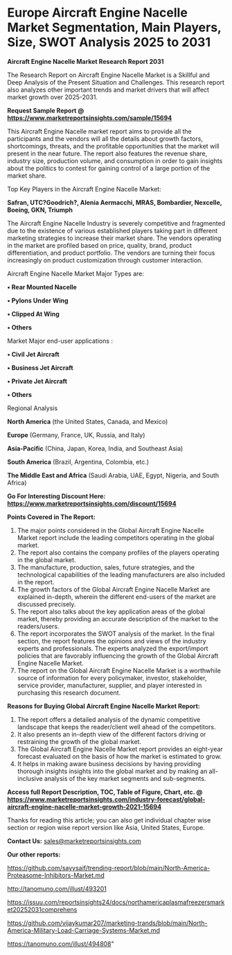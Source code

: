  # Europe Aircraft Engine Nacelle Market Segmentation, Main Players, Size, SWOT Analysis 2025 to 2031

<strong>Aircraft Engine Nacelle Market Research Report 2031</strong>

The Research Report on Aircraft Engine Nacelle Market is a Skillful and Deep Analysis of the Present Situation and Challenges. This research report also analyzes other important trends and market drivers that will affect market growth over 2025-2031.

<strong>Request Sample Report @ <a href=https://www.marketreportsinsights.com/sample/15694>https://www.marketreportsinsights.com/sample/15694</a></strong>

This Aircraft Engine Nacelle market report aims to provide all the participants and the vendors will all the details about growth factors, shortcomings, threats, and the profitable opportunities that the market will present in the near future. The report also features the revenue share, industry size, production volume, and consumption in order to gain insights about the politics to contest for gaining control of a large portion of the market share.

Top Key Players in the Aircraft Engine Nacelle Market:

<strong>Safran, UTC?Goodrich?, Alenia Aermacchi, MRAS, Bombardier, Nexcelle, Boeing, GKN, Triumph</strong>

The Aircraft Engine Nacelle Industry is severely competitive and fragmented due to the existence of various established players taking part in different marketing strategies to increase their market share. The vendors operating in the market are profiled based on price, quality, brand, product differentiation, and product portfolio. The vendors are turning their focus increasingly on product customization through customer interaction.

Aircraft Engine Nacelle Market Major Types are:

<strong>• Rear Mounted Nacelle

• Pylons Under Wing

• Clipped At Wing

• Others</strong>

Market Major end-user applications :

<strong>• Civil Jet Aircraft

• Business Jet Aircraft

• Private Jet Aircraft

• Others</strong>

Regional Analysis

</u><strong><b>North America</b></strong> (the United States, Canada, and Mexico)

<strong><b>Europe </b></strong>(Germany, France, UK, Russia, and Italy)

<strong><b>Asia-Pacific</b></strong> (China, Japan, Korea, India, and Southeast Asia)

<strong><b>South America</b></strong> (Brazil, Argentina, Colombia, etc.)

<strong><b>The Middle East and Africa</b></strong> (Saudi Arabia, UAE, Egypt, Nigeria, and South Africa)

<strong>Go For Interesting Discount Here: <a href=https://www.marketreportsinsights.com/discount/15694>https://www.marketreportsinsights.com/discount/15694</a></strong>

<strong>Points Covered in The Report:</strong>
<ol>
  <li>The major points considered in the Global Aircraft Engine Nacelle Market report include the leading competitors operating in the global market.</li>
  <li>The report also contains the company profiles of the players operating in the global market.</li>
  <li>The manufacture, production, sales, future strategies, and the technological capabilities of the leading manufacturers are also included in the report.</li>
  <li>The growth factors of the Global Aircraft Engine Nacelle Market are explained in-depth, wherein the different end-users of the market are discussed precisely.</li>
  <li>The report also talks about the key application areas of the global market, thereby providing an accurate description of the market to the readers/users.</li>
  <li>The report incorporates the SWOT analysis of the market. In the final section, the report features the opinions and views of the industry experts and professionals. The experts analyzed the export/import policies that are favorably influencing the growth of the Global Aircraft Engine Nacelle Market.</li>
  <li>The report on the Global Aircraft Engine Nacelle Market is a worthwhile source of information for every policymaker, investor, stakeholder, service provider, manufacturer, supplier, and player interested in purchasing this research document.</li>
</ol>
<strong>Reasons for Buying Global Aircraft Engine Nacelle Market Report:</strong>

<ol>
  <li>The report offers a detailed analysis of the dynamic competitive landscape that keeps the reader/client well ahead of the competitors.</li>
  <li>It also presents an in-depth view of the different factors driving or restraining the growth of the global market.</li>
  <li>The Global Aircraft Engine Nacelle Market report provides an eight-year forecast evaluated on the basis of how the market is estimated to grow.</li>
  <li>It helps in making aware business decisions by having providing thorough insights insights into the global market and by making an all-inclusive analysis of the key market segments and sub-segments.</li>
</ol>
<strong>Access full Report Description, TOC, Table of Figure, Chart, etc. @ <a href=https://www.marketreportsinsights.com/industry-forecast/global-aircraft-engine-nacelle-market-growth-2021-15694>https://www.marketreportsinsights.com/industry-forecast/global-aircraft-engine-nacelle-market-growth-2021-15694</a></strong>


Thanks for reading this article; you can also get individual chapter wise section or region wise report version like Asia, United States, Europe.

<strong>Contact Us:</strong>
sales@marketreportsinsights.com

<strong>Our other reports:</strong>

<a href=https://github.com/sayysaif/trending-report/blob/main/North-America-Proteasome-Inhibitors-Market.md>https://github.com/sayysaif/trending-report/blob/main/North-America-Proteasome-Inhibitors-Market.md</a>

<a href=http://tanomuno.com/illust/493201>http://tanomuno.com/illust/493201</a>

<a href=https://issuu.com/reportsinsights24/docs/northamericaplasmafreezersmarket20252031comprehens>https://issuu.com/reportsinsights24/docs/northamericaplasmafreezersmarket20252031comprehens</a>

<a href=https://github.com/vijaykumar207/marketing-trands/blob/main/North-America-Military-Load-Carriage-Systems-Market.md>https://github.com/vijaykumar207/marketing-trands/blob/main/North-America-Military-Load-Carriage-Systems-Market.md</a>

<a href=https://tanomuno.com/illust/494808>https://tanomuno.com/illust/494808</a>"
